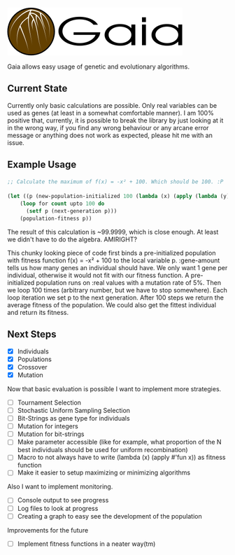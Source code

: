 ![Gaia](assets/gaia400.png)

Gaia allows easy usage of genetic and evolutionary algorithms.

## Current State

Currently only basic calculations are possible. Only real variables can be used as genes (at least in a somewhat comfortable manner).
I am 100% positive that, currently, it is possible to break the library by just looking at it in the wrong way, if you find any wrong behaviour or any arcane error message or anything does not work as expected, please hit me with an issue.

## Example Usage

```lisp
;; Calculate the maximum of f(x) = -x² + 100. Which should be 100. :P

(let ((p (new-population-initialized 100 (lambda (x) (apply (lambda (y) (+ (- (* y y)) 100)) x)) :gene-amount 1)))
    (loop for count upto 100 do
      (setf p (next-generation p)))
    (population-fitness p))

```
The result of this calculation is ~99.9999, which is close enough. At least we didn't have to do the algebra. AMIRIGHT?

This chunky looking piece of code first binds a pre-initialized population with fitness function f(x) = -x² + 100 to the local variable p. :gene-amount tells us how many genes an individual should have. We only want 1 gene per individual, otherwise it would not fit with our fitness function.
A pre-initialized population runs on :real values with a mutation rate of 5%.
Then we loop 100 times (arbitrary number, but we have to stop somewhere).
Each loop iteration we set p to the next generation.
After 100 steps we return the average fitness of the population. We could also get the fittest individual and return its fitness.

## Next Steps

- [X] Individuals
- [X] Populations
- [X] Crossover
- [X] Mutation

Now that basic evaluation is possible I want to implement more strategies.

- [ ] Tournament Selection
- [ ] Stochastic Uniform Sampling Selection
- [ ] Bit-Strings as gene type for individuals
- [ ] Mutation for integers
- [ ] Mutation for bit-strings
- [ ] Make parameter accessible (like for example, what proportion of the N best individuals should be used for uniform recombination)
- [ ] Macro to not always have to write (lambda (x) (apply #'fun x)) as fitness function
- [ ] Make it easier to setup maximizing or minimizing algorithms

Also I want to implement monitoring.
- [ ] Console output to see progress
- [ ] Log files to look at progress
- [ ] Creating a graph to easy see the development of the population

Improvements for the future

- [ ] Implement fitness functions in a neater way(tm)
